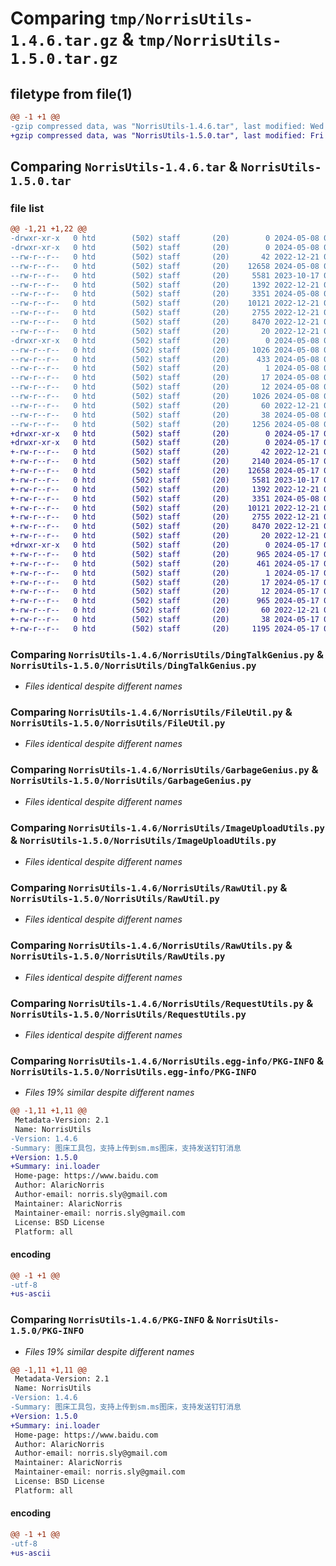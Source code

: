 # Comparing `tmp/NorrisUtils-1.4.6.tar.gz` & `tmp/NorrisUtils-1.5.0.tar.gz`

## filetype from file(1)

```diff
@@ -1 +1 @@
-gzip compressed data, was "NorrisUtils-1.4.6.tar", last modified: Wed May  8 06:26:04 2024, max compression
+gzip compressed data, was "NorrisUtils-1.5.0.tar", last modified: Fri May 17 06:08:15 2024, max compression
```

## Comparing `NorrisUtils-1.4.6.tar` & `NorrisUtils-1.5.0.tar`

### file list

```diff
@@ -1,21 +1,22 @@
-drwxr-xr-x   0 htd        (502) staff       (20)        0 2024-05-08 06:26:04.602480 NorrisUtils-1.4.6/
-drwxr-xr-x   0 htd        (502) staff       (20)        0 2024-05-08 06:26:04.599652 NorrisUtils-1.4.6/NorrisUtils/
--rw-r--r--   0 htd        (502) staff       (20)       42 2022-12-21 09:04:02.000000 NorrisUtils-1.4.6/NorrisUtils/BuildConfig.py
--rw-r--r--   0 htd        (502) staff       (20)    12658 2024-05-08 06:25:19.000000 NorrisUtils-1.4.6/NorrisUtils/DingTalkGenius.py
--rw-r--r--   0 htd        (502) staff       (20)     5581 2023-10-17 09:11:02.000000 NorrisUtils-1.4.6/NorrisUtils/FileUtil.py
--rw-r--r--   0 htd        (502) staff       (20)     1392 2022-12-21 09:04:02.000000 NorrisUtils-1.4.6/NorrisUtils/GarbageGenius.py
--rw-r--r--   0 htd        (502) staff       (20)     3351 2024-05-08 03:17:50.000000 NorrisUtils-1.4.6/NorrisUtils/ImageUploadUtils.py
--rw-r--r--   0 htd        (502) staff       (20)    10121 2022-12-21 09:04:02.000000 NorrisUtils-1.4.6/NorrisUtils/RawUtil.py
--rw-r--r--   0 htd        (502) staff       (20)     2755 2022-12-21 09:04:02.000000 NorrisUtils-1.4.6/NorrisUtils/RawUtils.py
--rw-r--r--   0 htd        (502) staff       (20)     8470 2022-12-21 09:04:02.000000 NorrisUtils-1.4.6/NorrisUtils/RequestUtils.py
--rw-r--r--   0 htd        (502) staff       (20)       20 2022-12-21 09:04:02.000000 NorrisUtils-1.4.6/NorrisUtils/__init__.py
-drwxr-xr-x   0 htd        (502) staff       (20)        0 2024-05-08 06:26:04.601548 NorrisUtils-1.4.6/NorrisUtils.egg-info/
--rw-r--r--   0 htd        (502) staff       (20)     1026 2024-05-08 06:26:04.000000 NorrisUtils-1.4.6/NorrisUtils.egg-info/PKG-INFO
--rw-r--r--   0 htd        (502) staff       (20)      433 2024-05-08 06:26:04.000000 NorrisUtils-1.4.6/NorrisUtils.egg-info/SOURCES.txt
--rw-r--r--   0 htd        (502) staff       (20)        1 2024-05-08 06:26:04.000000 NorrisUtils-1.4.6/NorrisUtils.egg-info/dependency_links.txt
--rw-r--r--   0 htd        (502) staff       (20)       17 2024-05-08 06:26:04.000000 NorrisUtils-1.4.6/NorrisUtils.egg-info/requires.txt
--rw-r--r--   0 htd        (502) staff       (20)       12 2024-05-08 06:26:04.000000 NorrisUtils-1.4.6/NorrisUtils.egg-info/top_level.txt
--rw-r--r--   0 htd        (502) staff       (20)     1026 2024-05-08 06:26:04.601956 NorrisUtils-1.4.6/PKG-INFO
--rw-r--r--   0 htd        (502) staff       (20)       60 2022-12-21 09:04:02.000000 NorrisUtils-1.4.6/README.md
--rw-r--r--   0 htd        (502) staff       (20)       38 2024-05-08 06:26:04.602710 NorrisUtils-1.4.6/setup.cfg
--rw-r--r--   0 htd        (502) staff       (20)     1256 2024-05-08 06:26:01.000000 NorrisUtils-1.4.6/setup.py
+drwxr-xr-x   0 htd        (502) staff       (20)        0 2024-05-17 06:08:15.013078 NorrisUtils-1.5.0/
+drwxr-xr-x   0 htd        (502) staff       (20)        0 2024-05-17 06:08:15.009685 NorrisUtils-1.5.0/NorrisUtils/
+-rw-r--r--   0 htd        (502) staff       (20)       42 2022-12-21 09:04:02.000000 NorrisUtils-1.5.0/NorrisUtils/BuildConfig.py
+-rw-r--r--   0 htd        (502) staff       (20)     2140 2024-05-17 04:02:47.000000 NorrisUtils-1.5.0/NorrisUtils/ConfigLoader.py
+-rw-r--r--   0 htd        (502) staff       (20)    12658 2024-05-17 05:37:51.000000 NorrisUtils-1.5.0/NorrisUtils/DingTalkGenius.py
+-rw-r--r--   0 htd        (502) staff       (20)     5581 2023-10-17 09:11:02.000000 NorrisUtils-1.5.0/NorrisUtils/FileUtil.py
+-rw-r--r--   0 htd        (502) staff       (20)     1392 2022-12-21 09:04:02.000000 NorrisUtils-1.5.0/NorrisUtils/GarbageGenius.py
+-rw-r--r--   0 htd        (502) staff       (20)     3351 2024-05-08 03:17:50.000000 NorrisUtils-1.5.0/NorrisUtils/ImageUploadUtils.py
+-rw-r--r--   0 htd        (502) staff       (20)    10121 2022-12-21 09:04:02.000000 NorrisUtils-1.5.0/NorrisUtils/RawUtil.py
+-rw-r--r--   0 htd        (502) staff       (20)     2755 2022-12-21 09:04:02.000000 NorrisUtils-1.5.0/NorrisUtils/RawUtils.py
+-rw-r--r--   0 htd        (502) staff       (20)     8470 2022-12-21 09:04:02.000000 NorrisUtils-1.5.0/NorrisUtils/RequestUtils.py
+-rw-r--r--   0 htd        (502) staff       (20)       20 2022-12-21 09:04:02.000000 NorrisUtils-1.5.0/NorrisUtils/__init__.py
+drwxr-xr-x   0 htd        (502) staff       (20)        0 2024-05-17 06:08:15.012326 NorrisUtils-1.5.0/NorrisUtils.egg-info/
+-rw-r--r--   0 htd        (502) staff       (20)      965 2024-05-17 06:08:14.000000 NorrisUtils-1.5.0/NorrisUtils.egg-info/PKG-INFO
+-rw-r--r--   0 htd        (502) staff       (20)      461 2024-05-17 06:08:14.000000 NorrisUtils-1.5.0/NorrisUtils.egg-info/SOURCES.txt
+-rw-r--r--   0 htd        (502) staff       (20)        1 2024-05-17 06:08:14.000000 NorrisUtils-1.5.0/NorrisUtils.egg-info/dependency_links.txt
+-rw-r--r--   0 htd        (502) staff       (20)       17 2024-05-17 06:08:14.000000 NorrisUtils-1.5.0/NorrisUtils.egg-info/requires.txt
+-rw-r--r--   0 htd        (502) staff       (20)       12 2024-05-17 06:08:14.000000 NorrisUtils-1.5.0/NorrisUtils.egg-info/top_level.txt
+-rw-r--r--   0 htd        (502) staff       (20)      965 2024-05-17 06:08:15.012722 NorrisUtils-1.5.0/PKG-INFO
+-rw-r--r--   0 htd        (502) staff       (20)       60 2022-12-21 09:04:02.000000 NorrisUtils-1.5.0/README.md
+-rw-r--r--   0 htd        (502) staff       (20)       38 2024-05-17 06:08:15.013164 NorrisUtils-1.5.0/setup.cfg
+-rw-r--r--   0 htd        (502) staff       (20)     1195 2024-05-17 06:03:48.000000 NorrisUtils-1.5.0/setup.py
```

### Comparing `NorrisUtils-1.4.6/NorrisUtils/DingTalkGenius.py` & `NorrisUtils-1.5.0/NorrisUtils/DingTalkGenius.py`

 * *Files identical despite different names*

### Comparing `NorrisUtils-1.4.6/NorrisUtils/FileUtil.py` & `NorrisUtils-1.5.0/NorrisUtils/FileUtil.py`

 * *Files identical despite different names*

### Comparing `NorrisUtils-1.4.6/NorrisUtils/GarbageGenius.py` & `NorrisUtils-1.5.0/NorrisUtils/GarbageGenius.py`

 * *Files identical despite different names*

### Comparing `NorrisUtils-1.4.6/NorrisUtils/ImageUploadUtils.py` & `NorrisUtils-1.5.0/NorrisUtils/ImageUploadUtils.py`

 * *Files identical despite different names*

### Comparing `NorrisUtils-1.4.6/NorrisUtils/RawUtil.py` & `NorrisUtils-1.5.0/NorrisUtils/RawUtil.py`

 * *Files identical despite different names*

### Comparing `NorrisUtils-1.4.6/NorrisUtils/RawUtils.py` & `NorrisUtils-1.5.0/NorrisUtils/RawUtils.py`

 * *Files identical despite different names*

### Comparing `NorrisUtils-1.4.6/NorrisUtils/RequestUtils.py` & `NorrisUtils-1.5.0/NorrisUtils/RequestUtils.py`

 * *Files identical despite different names*

### Comparing `NorrisUtils-1.4.6/NorrisUtils.egg-info/PKG-INFO` & `NorrisUtils-1.5.0/NorrisUtils.egg-info/PKG-INFO`

 * *Files 19% similar despite different names*

```diff
@@ -1,11 +1,11 @@
 Metadata-Version: 2.1
 Name: NorrisUtils
-Version: 1.4.6
-Summary: 图床工具包，支持上传到sm.ms图床，支持发送钉钉消息
+Version: 1.5.0
+Summary: ini.loader
 Home-page: https://www.baidu.com
 Author: AlaricNorris
 Author-email: norris.sly@gmail.com
 Maintainer: AlaricNorris
 Maintainer-email: norris.sly@gmail.com
 License: BSD License
 Platform: all
```

#### encoding

```diff
@@ -1 +1 @@
-utf-8
+us-ascii
```

### Comparing `NorrisUtils-1.4.6/PKG-INFO` & `NorrisUtils-1.5.0/PKG-INFO`

 * *Files 19% similar despite different names*

```diff
@@ -1,11 +1,11 @@
 Metadata-Version: 2.1
 Name: NorrisUtils
-Version: 1.4.6
-Summary: 图床工具包，支持上传到sm.ms图床，支持发送钉钉消息
+Version: 1.5.0
+Summary: ini.loader
 Home-page: https://www.baidu.com
 Author: AlaricNorris
 Author-email: norris.sly@gmail.com
 Maintainer: AlaricNorris
 Maintainer-email: norris.sly@gmail.com
 License: BSD License
 Platform: all
```

#### encoding

```diff
@@ -1 +1 @@
-utf-8
+us-ascii
```

